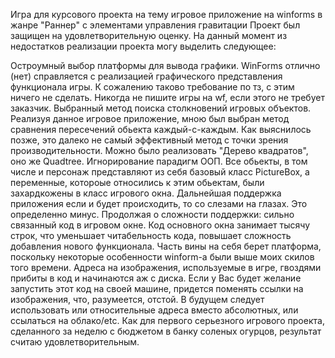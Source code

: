 Игра для курсового проекта на тему игровое приложение на winforms в жанре "Раннер" с элементами управления гравитации Проект был защищен на удовлетворительную оценку. На данный момент из недостатков реализации проекта могу выделить следующее:

Остроумный выбор платформы для вывода графики. WinForms отлично (нет) справляется с реализацией графического представления функционала игры. К сожалению таково требование по тз, с этим ничего не сделать. Никогда не пишите игры на wf, если этого не требует заказчик.
Выбранный метод поиска столкновений игровых объектов. Реализуя данное игровое приложение, мною был выбран метод сравнения пересечений обьекта каждый-с-каждым. Как выяснилось позже, это далеко не самый эффективный метод с точки зрения производительности. Можно было реализовать "Дерево квадратов", оно же Quadtree.
Игнорирование парадигм ООП. Все обьекты, в том числе и персонаж представляют из себя базовый класс PictureBox, а переменные, котороые относились к этим обьектам, были захардкожены в класс игрового окна. Дальнейшая поддержка приложения если и будет происходить, то со слезами на глазах. Это определенно минус.
Продолжая о сложности поддержки: сильно связанный код в игровом окне. Код основного окна занимает тысячу строк, что уменьшает читабельность кода, повышает сложность добавления нового функционала. Часть вины на себя берет платформа, поскольку некоторые особенности winform-а были выше моих скилов того времени.
Адреса на изображения, используемые в игре, гвоздями прибиты в код и начинаются аж с диска. Если у Вас будет желание запустить этот код на своей машине, придется поменять ссылки на изображения, что, разумеется, отстой. В будущем следует использовать или относительные адреса вместо абсолютных, или ссылаться на облако/etc.
Как для первого серьезного игрового проекта, сделанного за неделю с бюджетом в банку соленых огурцов, результат считаю удовлетворительным.
